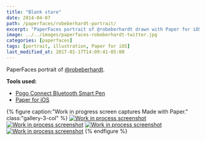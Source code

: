 ```yaml
---
title: "Blank stare"
date: 2014-04-07
path: /paperfaces/robeberhardt-portrait/
excerpt: "PaperFaces portrait of @robeberhardt drawn with Paper for iOS on an iPad."
image: ../../images/paperfaces-robeberhardt-twitter.jpg
categories: [paperfaces]
tags: [portrait, illustration, Paper for iOS]
last_modified_at: 2017-01-17T14:09:41-05:00
---
```


PaperFaces portrait of [@robeberhardt](https://twitter.com/robeberhardt).

**Tools used:**

- [Pogo Connect Bluetooth Smart Pen](https://www.amazon.com/gp/product/B009K448L4/ref=as_li_ss_tl?ie=UTF8&camp=1789&creative=390957&creativeASIN=B009K448L4&linkCode=as2&tag=mademist-20)
- [Paper for iOS](https://paper.bywetransfer.com/)

{% figure caption:"Work in progress screen captures Made with Paper." class:"gallery-3-col" %}
[![Work in process screenshot](../../images/paperfaces-robeberhardt-process-1-600.jpg)](../../images/paperfaces-robeberhardt-process-1-lg.jpg)
[![Work in process screenshot](../../images/paperfaces-robeberhardt-process-2-600.jpg)](../../images/paperfaces-robeberhardt-process-2-lg.jpg)
[![Work in process screenshot](../../images/paperfaces-robeberhardt-process-3-600.jpg)](../../images/paperfaces-robeberhardt-process-3-lg.jpg)
[![Work in process screenshot](../../images/paperfaces-robeberhardt-process-4-600.jpg)](../../images/paperfaces-robeberhardt-process-4-lg.jpg)
{% endfigure %}
